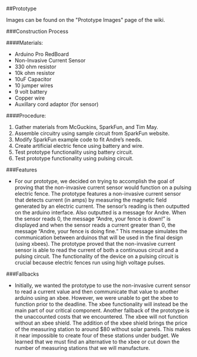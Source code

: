 ##Prototype

Images can be found on the "Prototype Images" page of the wiki.

###Construction Process
	
####Materials:
-	Arduino Pro RedBoard
-	Non-Invasive Current Sensor
-	330 ohm resistor
-	10k ohm resistor
-	10uF Capacitor
-	10 jumper wires
-	9 volt battery
-	Copper wire
-	Auxillary cord adaptor (for sensor)

####Procedure:
1.	Gather materials from McGuckins, SparkFun, and Tim May.
2.	Assemble circuitry using sample circuit from SparkFun website.
3.	Modify SparkFun example code to fit Andre’s needs.
4.	Create artificial electric fence using battery and wire.
5.	Test prototype functionality using battery circuit.
6.	Test prototype functionality using pulsing circuit.

###Features

-	For our prototype, we decided on trying to accomplish the goal of proving that the non-invasive current sensor would function on a pulsing electric fence. The prototype features a non-invasive current sensor that detects current (in amps) by measuring the magnetic field generated by an electric current. The sensor’s reading is then outputted on the arduino interface. Also outputted is a message for Andre. When the sensor reads 0, the message “Andre, your fence is down!” is displayed and when the sensor reads a current greater than 0, the message “Andre, your fence is doing fine.” This message simulates the communication between arduinos that will be used in the final design (using xbees). The prototype proved that the non-invasive current sensor is able to read the current of both a continuous circuit and a pulsing circuit. The functionality of the device on a pulsing circuit is crucial because electric fences run using high voltage pulses.

###Fallbacks

-	Initially, we wanted the prototype to use the non-invasive current sensor to read a current value and then communicate that value to another arduino using an xbee. However, we were unable to get the xbee to function prior to the deadline. The xbee functionality will instead be the main part of our critical component. Another fallback of the prototype is the unaccounted costs that we encountered. The xbee will not function without an xbee shield. The addition of the xbee shield brings the price of the measuring station to around $80 without solar panels. This makes it near impossible to create four of these stations under budget. We learned that we must find an alternative to the xbee or cut down the number of measuring stations that we will manufacture. 
 
  
